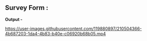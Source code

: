 ## Survey Form :

**Output -**


https://user-images.githubusercontent.com/119880897/210504366-4b687203-1da4-4b83-b40e-c06920b68b05.mp4

